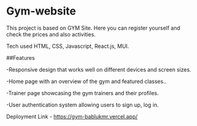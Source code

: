 # Gym-website


This project is based on GYM Site. Here you can register yourself and check the prices and also activities.

Tech used HTML, CSS, Javascript, React.js, MUI.

##Features

-Responsive design that works well on different devices and screen sizes.

-Home page with an overview of the gym and featured classes..

-Trainer page showcasing the gym trainers and their profiles.

-User authentication system allowing users to sign up, log in.

Deployment Link - https://gym-bablukmr.vercel.app/
